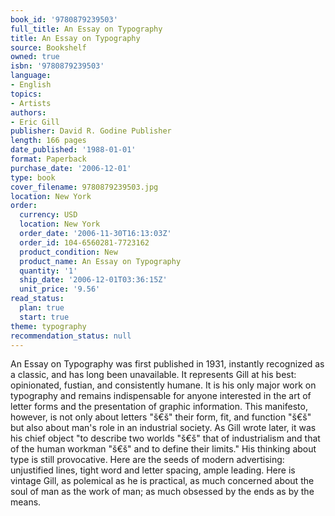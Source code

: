 ```yaml
---
book_id: '9780879239503'
full_title: An Essay on Typography
title: An Essay on Typography
source: Bookshelf
owned: true
isbn: '9780879239503'
language:
- English
topics:
- Artists
authors:
- Eric Gill
publisher: David R. Godine Publisher
length: 166 pages
date_published: '1988-01-01'
format: Paperback
purchase_date: '2006-12-01'
type: book
cover_filename: 9780879239503.jpg
location: New York
order:
  currency: USD
  location: New York
  order_date: '2006-11-30T16:13:03Z'
  order_id: 104-6560281-7723162
  product_condition: New
  product_name: An Essay on Typography
  quantity: '1'
  ship_date: '2006-12-01T03:36:15Z'
  unit_price: '9.56'
read_status:
  plan: true
  start: true
theme: typography
recommendation_status: null
---
```

An Essay on Typography was first published in 1931, instantly recognized as a classic, and has long been unavailable. It represents Gill at his best: opinionated, fustian, and consistently humane. It is his only major work on typography and remains indispensable for anyone interested in the art of letter forms and the presentation of graphic information. This manifesto, however, is not only about letters "š€š" their form, fit, and function "š€š" but also about man's role in an industrial society. As Gill wrote later, it was his chief object "to describe two worlds "š€š" that of industrialism and that of the human workman "š€š" and to define their limits." His thinking about type is still provocative. Here are the seeds of modern advertising: unjustified lines, tight word and letter spacing, ample leading. Here is vintage Gill, as polemical as he is practical, as much concerned about the soul of man as the work of man; as much obsessed by the ends as by the means.

